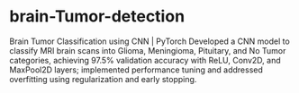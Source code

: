 # brain-Tumor-detection
 Brain Tumor Classification using CNN | PyTorch Developed a CNN model to classify MRI brain scans into Glioma, Meningioma, Pituitary, and No Tumor categories, achieving 97.5% validation accuracy with ReLU, Conv2D, and MaxPool2D layers; implemented performance tuning and addressed overfitting using regularization and early stopping.
